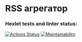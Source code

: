 # RSS агрегатор

### Hexlet tests and linter status:
[![Actions Status](https://github.com/leetvig/frontend-project-lvl3/workflows/hexlet-check/badge.svg)](https://github.com/leetvig/frontend-project-lvl3/actions)
[![Maintainability](https://api.codeclimate.com/v1/badges/3a5a5f9169ae694879de/maintainability)](https://codeclimate.com/github/leetvig/frontend-project-lvl3/maintainability)